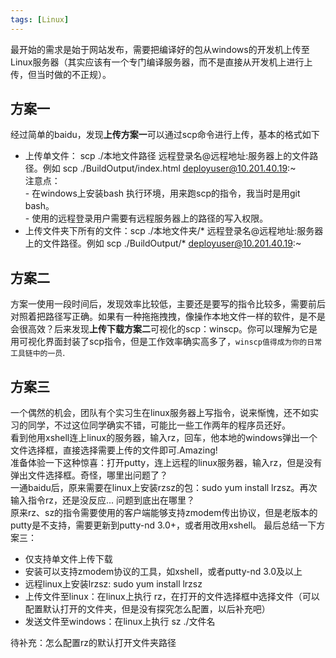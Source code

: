 ```yaml
---
tags: [Linux]
---
```


最开始的需求是始于网站发布，需要把编译好的包从windows的开发机上传至Linux服务器（其实应该有一个专门编译服务器，而不是直接从开发机上进行上传，但当时做的不正规）。  

## 方案一
经过简单的baidu，发现**上传方案一**可以通过scp命令进行上传，基本的格式如下
 + 上传单文件： scp ./本地文件路径 远程登录名@远程地址:服务器上的文件路径。例如 scp ./BuildOutput/index.html  deployuser@10.201.40.19:~  
    注意点：  
        - 在windows上安装bash 执行环境，用来跑scp的指令，我当时是用git bash。  
        - 使用的远程登录用户需要有远程服务器上的路径的写入权限。
 + 上传文件夹下所有的文件：scp ./本地文件夹/* 远程登录名@远程地址:服务器上的文件路径。例如 scp ./BuildOutput/*  deployuser@10.201.40.19:~  

## 方案二
方案一使用一段时间后，发现效率比较低，主要还是要写的指令比较多，需要前后对照着把路径写正确。如果有一种拖拖拽拽，像操作本地文件一样的软件，是不是会很高效？后来发现**上传下载方案二**可视化的scp：winscp。你可以理解为它是用可视化界面封装了scp指令，但是工作效率确实高多了，``winscp值得成为你的日常工具链中的一员``.  

## 方案三
一个偶然的机会，团队有个实习生在linux服务器上写指令，说来惭愧，还不如实习的同学，不过这位同学确实不错，可能比一些工作两年的程序员还好。  
看到他用xshell连上linux的服务器，输入rz，回车，他本地的windows弹出一个文件选择框，直接选择需要上传的文件即可.Amazing!  
准备体验一下这种惊喜：打开putty，连上远程的linux服务器，输入rz，但是没有弹出文件选择框。奇怪，哪里出问题了？  
一通baidu后，原来需要在linux上安装rzsz的包：sudo yum install lrzsz。再次输入指令rz，还是没反应... 问题到底出在哪里？  
原来rz、sz的指令需要使用的客户端能够支持zmodem传出协议，但是老版本的putty是不支持，需要更新到putty-nd 3.0+，或者用改用xshell。
最后总结一下方案三：
 + 仅支持单文件上传下载
 + 安装可以支持zmodem协议的工具，如xshell，或者putty-nd 3.0及以上
 + 远程linux上安装lrzsz: sudo yum install lrzsz
 + 上传文件至linux：在linux上执行 rz，在打开的文件选择框中选择文件（可以配置默认打开的文件夹，但是没有探究怎么配置，以后补充吧）
 + 发送文件至windows：在linux上执行 sz ./文件名

 待补充：怎么配置rz的默认打开文件夹路径